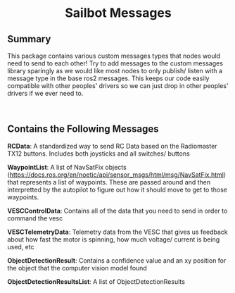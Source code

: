 # <p style="text-align: center;"> Sailbot Messages </p>

## **Summary**
This package contains various custom messages types that nodes would need to send to each other! Try to add messages to the custom messages library sparingly as we would like most nodes to only publish/ listen with a message type in the base ros2 messages. This keeps our code easily compatible with other peoples' drivers so we can just drop in other peoples' drivers if we ever need to.

<br>

## **Contains the Following Messages**
**RCData**: A standardized way to send RC Data based on the Radiomaster TX12 buttons. Includes both joysticks and all switches/ buttons

**WaypointList**: A list of NavSatFix objects (https://docs.ros.org/en/noetic/api/sensor_msgs/html/msg/NavSatFix.html) that represents a list of waypoints. These are passed around and then interpretted by the autopilot to figure out how it should move to get to those waypoints.

**VESCControlData**: Contains all of the data that you need to send in order to command the vesc

**VESCTelemetryData**: Telemetry data from the VESC that gives us feedback about how fast the motor is spinning, how much voltage/ current is being used, etc

**ObjectDetectionResult**: Contains a confidence value and an xy position for the object that the computer vision model found

**ObjectDetectionResultsList**: A list of ObjectDetectionResults